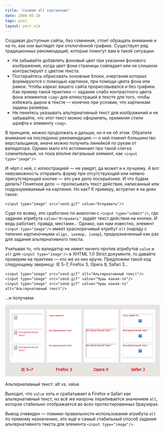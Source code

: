 ```yaml
---
title: 'Скажем alt картинкам!'
date: 2008-05-26
tags: post
layout: post.njk
---
```


Создавая доступные сайты, без сомнения, стоит обращать внимание и на то, как они выглядят при отключённой графике. Существует ряд традиционных рекомендаций, которые помогут вам в такой ситуации:

- Не забывайте добавлять фоновый цвет при указании фонового изображения, когда цвет фона страницы совпадает или не слишком контрастирует с цветом текста.
- Постарайтесь обрисовать основные блоки, очертания которых формируются с помощью картинок, при помощи цвета фона или рамок. Чтобы каркас вашего сайта прорисовывался и без графики. Как пример такой практики — задание слабо контрастного цвета фона элементов `<img>` для иллюстраций в тексте для того, чтобы избежать дырок в тексте — конечно при условии, что картинкам заданы размеры.
- Не ленитесь указывать альтернативный текст для изображений и не забывайте, что этот текст можно оформлять, применяя стили шрифта к элементу `<img>`.

В принципе, можно продолжать и дальше, но я не об этом. Обратите внимание на последнюю рекомендацию — о ней помнит большинство верстальщиков, иначе можно получить линейкой по рукам от валидатора. Однако мало кто вспоминает про такой слегка сомнительный, но пока вполне легальный элемент, как `<input type="image"/>`

И чёрт с ней, с иллюстрацией — не увидят, да может и к лучшему. А вот невозможность отправить форму при отсутствующей или неявно присутствующей кнопке — это уже дело посерьёзнее. И что будем делать? Понятное дело — прописывать текст действия, написанный или подразумеваемый на картинке. Но как? К примеру, встретил я на днях такое:

    <input type="image" src="send.gif" value="Отправить"/>

Судя по всему, это сработано по аналогии с `<input type="submit"/>`, где задание атрибута `value="Отправить"` задаёт текст действия на кнопке. И ведь работает, правда, местами… Однако, как нам известно, элемент `<input type="image"/>` имеет красноречивый атрибут `alt` (наряду с типично картиночными `align, usemap, ismap`), предназначенный как раз для задания альтернативного текста.

Учитывая то, что валидатор не имеет ничего против атрибутов `value` и `alt` для `<input type="image"/>` в XHTML 1.0 Strict документе, то давайте проверим на практике — кто же из них круче. Предложим такой код следующему зверинцу: IE 5–7, Firefox 3, Opera 9, Safari 3…

    <input type="image" src="send.gif" alt="Альтернативный текст"/>
    <input type="image" src="send.gif" value="Чушь какая-то"/>
    <input type="image" src="send.gif" value="Чушь какая-то" alt="Альтернативный текст"/>

…и получаем:

![Альтернативный текст: alt vs. value](images/alt.vs.value.png)

Альтернативный текст: alt vs. value

Выходит, что `value` хоть и срабатывает в Firefox и Safari как альтернативный текст, но всё же напрочь перебивается значением `alt`, которое стабильно отображается во всех протестированных браузерах.

Вывод очевиден — помимо правильности использования атрибута `alt` по прямому назначению, это ещё и самый стабильный способ задания альтернативного текста для элемента `<input type="image"/>`.
